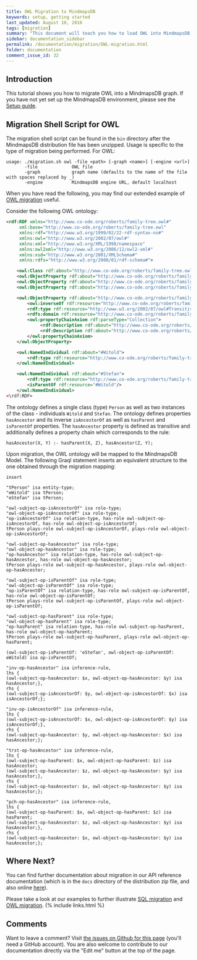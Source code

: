 ```yaml
---
title: OWL Migration to MindmapsDB
keywords: setup, getting started
last_updated: August 10, 2016
tags: [migration]
summary: "This document will teach you how to load OWL into MindmapsDB."
sidebar: documentation_sidebar
permalink: /documentation/migration/OWL-migration.html
folder: documentation
comment_issue_id: 32
---
```


## Introduction
This tutorial shows you how to migrate OWL into a MindmapsDB graph. If you have not yet set up the MindmapsDB environment, please see the [Setup guide](../get-started/setup-guide.html).

## Migration Shell Script for OWL
The migration shell script can be found in the `bin` directory after the MindmapsDB distribution file has been unzipped. Usage is specific to the type of migration being performed. For OWL:

```
usage: ./migration.sh owl -file <path> [-graph <name>] [-engine <url>]
       -file             OWL file
       -graph            graph name (defaults to the name of the file with spaces replaced by _)
       -engine           MindmapsDB engine URL, default localhost
```

When you have read the following, you may find our extended example of [OWL migration](../examples/OWL-migration.html) useful.

Consider the following OWL ontology:

```xml
<rdf:RDF xmlns="http://www.co-ode.org/roberts/family-tree.owl#"
     xml:base="http://www.co-ode.org/roberts/family-tree.owl"
     xmlns:rdf="http://www.w3.org/1999/02/22-rdf-syntax-ns#"
     xmlns:owl="http://www.w3.org/2002/07/owl#"
     xmlns:xml="http://www.w3.org/XML/1998/namespace"
     xmlns:owl2xml="http://www.w3.org/2006/12/owl2-xml#"
     xmlns:xsd="http://www.w3.org/2001/XMLSchema#"
     xmlns:rdfs="http://www.w3.org/2000/01/rdf-schema#">

    <owl:Class rdf:about="http://www.co-ode.org/roberts/family-tree.owl#Person"/>
    <owl:ObjectProperty rdf:about="http://www.co-ode.org/roberts/family-tree.owl#isAncestorOf"/>
    <owl:ObjectProperty rdf:about="http://www.co-ode.org/roberts/family-tree.owl#isParentOf"/>
    <owl:ObjectProperty rdf:about="http://www.co-ode.org/roberts/family-tree.owl#hasParent"/>

    <owl:ObjectProperty rdf:about="http://www.co-ode.org/roberts/family-tree.owl#hasAncestor">
        <owl:inverseOf rdf:resource="http://www.co-ode.org/roberts/family-tree.owl#isAncestorOf"/>
        <rdf:type rdf:resource="http://www.w3.org/2002/07/owl#TransitiveProperty"/>
        <rdfs:domain rdf:resource="http://www.co-ode.org/roberts/family-tree.owl#Person"/>
        <owl:propertyChainAxiom rdf:parseType="Collection">
             <rdf:Description rdf:about="http://www.co-ode.org/roberts/family-tree.owl#hasParent"/>
             <rdf:Description rdf:about="http://www.co-ode.org/roberts/family-tree.owl#hasAncestor"/>
        </owl:propertyChainAxiom>
    </owl:ObjectProperty>

    <owl:NamedIndividual rdf:about="#Witold">
        <rdf:type rdf:resource="http://www.co-ode.org/roberts/family-tree.owl#Person"/>
    </owl:NamedIndividual>

    <owl:NamedIndividual rdf:about="#Stefan">
        <rdf:type rdf:resource="http://www.co-ode.org/roberts/family-tree.owl#Person"/>
        <isParentOf rdf:resource="#Witold"/>
    </owl:NamedIndividual>
<\rdf:RDF>
```

The ontology defines a single class (type) `Person` as well as two instances of the class - individuals `Witold` and `Stefan`. The ontology defines properties `hasAncestor` and its inverse `isAncestorOf` as well as `hasParent` and `isParentOf` properties. The `hasAncestor` property is defined as transitive and additionally defines a property chain which corresponds to the rule:

```
hasAncestor(X, Y) :- hasParent(X, Z), hasAncestor(Z, Y);
```

Upon migration, the OWL ontology will be mapped to the MindmapsDB Model. The following Graql statement inserts an equivalent structure to the one obtained through the migration mapping:

```graql
insert

"tPerson" isa entity-type;
"eWitold" isa tPerson;
"eStefan" isa tPerson;

"owl-subject-op-isAncestorOf" isa role-type;
"owl-object-op-isAncestorOf" isa role-type;
"op-isAncestorOf" isa relation-type, has-role owl-subject-op-isAncestorOf, has-role owl-object-op-isAncestorOf;
tPerson plays-role owl-subject-op-isAncestorOf, plays-role owl-object-op-isAncestorOf;

"owl-subject-op-hasAncestor" isa role-type;
"owl-object-op-hasAncestor" isa role-type;
"op-hasAncestor" isa relation-type, has-role owl-subject-op-hasAncestor, has-role owl-object-op-hasAncestor;
tPerson plays-role owl-subject-op-hasAncestor, plays-role owl-object-op-hasAncestor;

"owl-subject-op-isParentOf" isa role-type;
"owl-object-op-isParentOf" isa role-type;
"op-isParentOf" isa relation-type, has-role owl-subject-op-isParentOf, has-role owl-object-op-isParentOf;
tPerson plays-role owl-subject-op-isParentOf, plays-role owl-object-op-isParentOf;

"owl-subject-op-hasParent" isa role-type;
"owl-object-op-hasParent" isa role-type;
"op-hasParent" isa relation-type, has-role owl-subject-op-hasParent, has-role owl-object-op-hasParent;
tPerson plays-role owl-subject-op-hasParent, plays-role owl-object-op-hasParent;

(owl-subject-op-isParentOf: 'eStefan', owl-object-op-isParentOf: eWitold) isa op-isParentOf;

"inv-op-hasAncestor" isa inference-rule,
lhs {
(owl-subject-op-hasAncestor: $x, owl-object-op-hasAncestor: $y) isa hasAncestor;},
rhs {
(owl-subject-op-isAncestorOf: $y, owl-object-op-isAncestorOf: $x) isa isAncestorOf;};

"inv-op-isAncestorOf" isa inference-rule,
lhs {
(owl-subject-op-isAncestorOf: $x, owl-object-op-isAncestorOf: $y) isa isAncestorOf;},
rhs {
(owl-subject-op-hasAncestor: $y, owl-object-op-hasAncestor: $x) isa hasAncestor;};

"trst-op-hasAncestor" isa inference-rule,
lhs {
(owl-subject-op-hasParent: $x, owl-object-op-hasParent: $z) isa hasAncestor;
(owl-subject-op-hasAncestor: $z, owl-object-op-hasAncestor: $y) isa hasAncestor;},
rhs {
(owl-subject-op-hasAncestor: $x, owl-object-op-hasAncestor: $y) isa hasAncestor;};

"pch-op-hasAncestor" isa inference-rule,
lhs {
(owl-subject-op-hasParent: $x, owl-object-op-hasParent: $z) isa hasParent;
(owl-subject-op-hasAncestor: $z, owl-object-op-hasAncestor: $y) isa hasAncestor;},
rhs {
(owl-subject-op-hasAncestor: $x, owl-object-op-hasAncestor: $y) isa hasAncestor;};
```

## Where Next?
You can find further documentation about migration in our API reference documentation (which is in the `docs` directory of the distribution zip file, and also online [here](https://mindmaps.io/pages/api-reference/latest/index.html)).

Please take a look at our examples to further illustrate [SQL migration](../examples/SQL-migration.html) and [OWL migration](../examples/OWL-migration.html).
{% include links.html %}


## Comments
Want to leave a comment? Visit <a href="https://github.com/mindmapsdb/docs/issues/32" target="_blank">the issues on Github for this page</a> (you'll need a GitHub account). You are also welcome to contribute to our documentation directly via the "Edit me" button at the top of the page.

